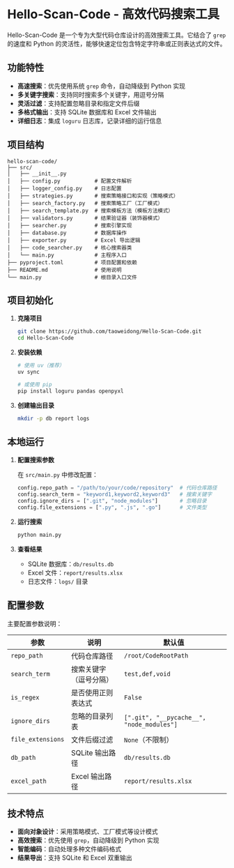 # Hello-Scan-Code - 高效代码搜索工具

Hello-Scan-Code 是一个专为大型代码仓库设计的高效搜索工具。它结合了 `grep` 的速度和 Python 的灵活性，能够快速定位包含特定字符串或正则表达式的文件。

## 功能特性

- **高速搜索**：优先使用系统 `grep` 命令，自动降级到 Python 实现
- **多关键字搜索**：支持同时搜索多个关键字，用逗号分隔
- **灵活过滤**：支持配置忽略目录和指定文件后缀
- **多格式输出**：支持 SQLite 数据库和 Excel 文件输出
- **详细日志**：集成 `loguru` 日志库，记录详细的运行信息

## 项目结构

```
hello-scan-code/
├── src/
│   ├── __init__.py
│   ├── config.py           # 配置文件解析
│   ├── logger_config.py    # 日志配置
│   ├── strategies.py       # 搜索策略接口和实现（策略模式）
│   ├── search_factory.py   # 搜索策略工厂（工厂模式）
│   ├── search_template.py  # 搜索模板方法（模板方法模式）
│   ├── validators.py       # 结果验证器（装饰器模式）
│   ├── searcher.py         # 搜索引擎实现
│   ├── database.py         # 数据库操作
│   ├── exporter.py         # Excel 导出逻辑
│   ├── code_searcher.py    # 核心搜索器类
│   └── main.py             # 主程序入口
├── pyproject.toml          # 项目配置和依赖
├── README.md               # 使用说明
└── main.py                 # 根目录入口文件
```



## 项目初始化

1. **克隆项目**
   ```bash
   git clone https://github.com/taoweidong/Hello-Scan-Code.git
   cd Hello-Scan-Code
   ```

2. **安装依赖**
   ```bash
   # 使用 uv（推荐）
   uv sync
   
   # 或使用 pip
   pip install loguru pandas openpyxl
   ```

3. **创建输出目录**
   ```bash
   mkdir -p db report logs
   ```

## 本地运行

1. **配置搜索参数**
   
   在 `src/main.py` 中修改配置：
   ```python
   config.repo_path = "/path/to/your/code/repository"  # 代码仓库路径
   config.search_term = "keyword1,keyword2,keyword3"   # 搜索关键字
   config.ignore_dirs = [".git", "node_modules"]       # 忽略目录
   config.file_extensions = [".py", ".js", ".go"]      # 文件类型
   ```

2. **运行搜索**
   ```bash
   python main.py
   ```

3. **查看结果**
   - SQLite 数据库：`db/results.db`
   - Excel 文件：`report/results.xlsx`
   - 日志文件：`logs/` 目录

## 配置参数

主要配置参数说明：

| 参数 | 说明 | 默认值 |
|------|------|--------|
| `repo_path` | 代码仓库路径 | `/root/CodeRootPath` |
| `search_term` | 搜索关键字（逗号分隔） | `test,def,void` |
| `is_regex` | 是否使用正则表达式 | `False` |
| `ignore_dirs` | 忽略的目录列表 | `[".git", "__pycache__", "node_modules"]` |
| `file_extensions` | 文件后缀过滤 | `None`（不限制） |
| `db_path` | SQLite 输出路径 | `db/results.db` |
| `excel_path` | Excel 输出路径 | `report/results.xlsx` |

## 技术特点

- **面向对象设计**：采用策略模式、工厂模式等设计模式
- **高效搜索**：优先使用 `grep`，自动降级到 Python 实现
- **智能编码**：自动处理多种文件编码格式
- **结果导出**：支持 SQLite 和 Excel 双重输出